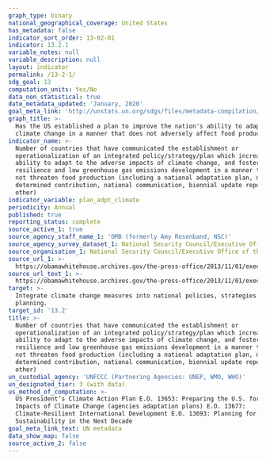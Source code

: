 ```yaml
---
graph_type: binary
national_geographical_coverage: United States
has_metadata: false
indicator_sort_order: 13-02-01
indicator: 13.2.1
variable_notes: null
variable_description: null
layout: indicator
permalink: /13-2-1/
sdg_goal: 13
computation_units: Yes/No
data_non_statistical: true
date_metadata_updated: 'January, 2020'
goal_meta_link: 'http://unstats.un.org/sdgs/files/metadata-compilation/Metadata-Goal-13.pdf'
graph_title: >-
  Has the US established a plan to improve the nation's ability to adapt to
  climate change in a manner that does not adversely affect food production?
indicator_name: >-
  Number of countries that have communicated the establishment or
  operationalization of an integrated policy/strategy/plan which increases their
  ability to adapt to the adverse impacts of climate change, and foster climate
  resilience and low greenhouse gas emissions development in a manner that does
  not threaten food production (including a national adaptation plan, nationally
  determined contribution, national communication, biennial update report or
  other)
indicator_variable: plan_adpt_climate
periodicity: Annual
published: true
reporting_status: complete
source_active_1: true
source_agency_staff_name_1: 'OMB (formerly Amy Rosenband, NSC)'
source_agency_survey_dataset_1: National Security Council/Executive Office of the President
source_organisation_1: National Security Council/Executive Office of the President
source_url_1: >-
  https://obamawhitehouse.archives.gov/the-press-office/2013/11/01/executive-order-preparing-united-states-impacts-climate-change
source_url_text_1: >-
  https://obamawhitehouse.archives.gov/the-press-office/2013/11/01/executive-order-preparing-united-states-impacts-climate-change
target: >-
  Integrate climate change measures into national policies, strategies and
  planning.
target_id: '13.2'
title: >-
  Number of countries that have communicated the establishment or
  operationalization of an integrated policy/strategy/plan which increases their
  ability to adapt to the adverse impacts of climate change, and foster climate
  resilience and low greenhouse gas emissions development in a manner that does
  not threaten food production (including a national adaptation plan, nationally
  determined contribution, national communication, biennial update report or
  other)
un_custodial_agency: 'UNFCCC (Partnering Agencies: UNEP, WMO, WHO)'
un_designated_tier: 3 (with data)
us_method_of_computation: >-
  US President’s Climate Action Plan E.O. 13653: Preparing the U.S. for the
  Impacts of Climate Change (agencies adaptation plans) E.O. 13677:
  Climate-Resilient International Development E.O. 13693: Planning for Federal
  Sustainability in the Next Decade
goal_meta_link_text: UN metadata
data_show_map: false
source_active_2: false
---
```

